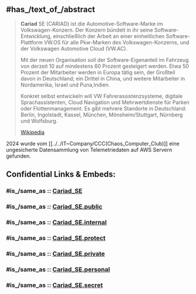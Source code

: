 ---
---

## #has_/text_of_/abstract 

> **Cariad** SE (CARIAD) ist die Automotive-Software-Marke im Volkswagen-Konzern. 
> Der Konzern bündelt in ihr seine Software-Entwicklung, 
> einschließlich der Arbeit an einer einheitlichen Software-Plattform VW.OS 
> für alle Pkw-Marken des Volkswagen-Konzerns, und der Volkswagen Automotive Cloud (VW.AC).
>
> Mit der neuen Organisation soll der Software-Eigenanteil im Fahrzeug 
> von derzeit 10 auf mindestens 60 Prozent gesteigert werden. 
> Etwa 50 Prozent der Mitarbeiter werden in Europa tätig sein, der Großteil davon in Deutschland; 
> ein Drittel in China, und weitere Mitarbeiter in Nordamerika, Israel und Puna,Indien. 
> 
> Konkret selbst entwickeln will VW Fahrerassistenzsysteme, digitale Sprachassistenten, 
> Cloud Navigation und Mehrwertdienste für Parken oder Flottenmanagement. 
> Es gibt mehrere Standorte in Deutschland: Berlin, Ingolstadt, Kassel, München, Mönsheim/Stuttgart, Nürnberg und Wolfsburg.
>
> [Wikipedia](https://de.wikipedia.org/wiki/Cariad) 

2024 wurde vom [[../../IT~Company/CCC(Chaos_Computer_Club)]] eine ungesicherte Datensammlung von Telemetriedaten auf AWS Servern gefunden. 


## Confidential Links & Embeds: 

### #is_/same_as :: [Cariad_SE](Cariad_SE.md) 

### #is_/same_as :: [Cariad_SE.public](/_public/Society/Economics/Business/Business-Entity/Automotive/VW(Volkswagen)/Cariad_SE.public.md) 

### #is_/same_as :: [Cariad_SE.internal](/_internal/Society/Economics/Business/Business-Entity/Automotive/VW(Volkswagen)/Cariad_SE.internal.md) 

### #is_/same_as :: [Cariad_SE.protect](/_protect/Society/Economics/Business/Business-Entity/Automotive/VW(Volkswagen)/Cariad_SE.protect.md) 

### #is_/same_as :: [Cariad_SE.private](/_private/Society/Economics/Business/Business-Entity/Automotive/VW(Volkswagen)/Cariad_SE.private.md) 

### #is_/same_as :: [Cariad_SE.personal](/_personal/Society/Economics/Business/Business-Entity/Automotive/VW(Volkswagen)/Cariad_SE.personal.md) 

### #is_/same_as :: [Cariad_SE.secret](/_secret/Society/Economics/Business/Business-Entity/Automotive/VW(Volkswagen)/Cariad_SE.secret.md)

